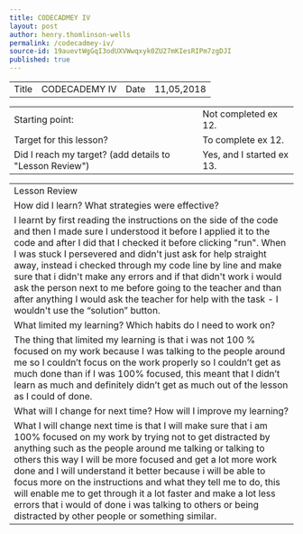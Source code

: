 ```yaml
---
title: CODECADMEY IV
layout: post
author: henry.thomlinson-wells
permalink: /codecadmey-iv/
source-id: 19auevtWgGqI3odUXVWwqxyk0ZU27mKIesRIPm7zgDJI
published: true
---
```

<table>
  <tr>
    <td>Title</td>
    <td>CODECADEMY IV</td>
    <td>Date</td>
    <td>11,05,2018</td>
  </tr>
</table>


<table>
  <tr>
    <td>Starting point:</td>
    <td>Not completed ex 12.</td>
  </tr>
  <tr>
    <td>Target for this lesson?</td>
    <td>To complete ex 12.</td>
  </tr>
  <tr>
    <td>Did I reach my target? 
(add details to "Lesson Review")</td>
    <td> Yes, and I started ex 13.</td>
  </tr>
</table>


<table>
  <tr>
    <td>Lesson Review</td>
  </tr>
  <tr>
    <td>How did I learn? What strategies were effective? </td>
  </tr>
  <tr>
    <td>I learnt by first reading the instructions on the side of the code and then I made sure I understood it before I applied it to the code and after I did that I checked it before clicking "run". When I was stuck I persevered and didn't just ask for help straight away, instead i checked through my code line by line and make sure that i didn't make any errors and if that didn't work i would ask the person next to me before going to the teacher and than after anything I would ask the teacher for help with the task - I wouldn't use the “solution” button.</td>
  </tr>
  <tr>
    <td>What limited my learning? Which habits do I need to work on? </td>
  </tr>
  <tr>
    <td>The thing that limited my learning is that i was not 100 % focused on my work because I was talking to the people around me so I couldn’t focus on the work properly so I couldn’t get as much done than if I was 100% focused, this meant that I didn’t learn as much and definitely didn’t get as much out of the lesson as I could of done.
</td>
  </tr>
  <tr>
    <td>What will I change for next time? How will I improve my learning?</td>
  </tr>
  <tr>
    <td>What I will change next time is that I will make sure that i am 100% focused on my work by trying not to get distracted by anything such as the people around me talking or talking to others this way I will be more focused and get a lot more work done and I will understand it better because i will be able to focus more on the instructions and what they tell me to do, this will enable me to get through it a lot faster and make a lot less errors that i would of done i was talking to others or being distracted by other people or something similar.</td>
  </tr>
</table>


